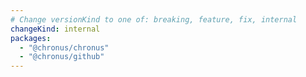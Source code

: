 ```yaml
---
# Change versionKind to one of: breaking, feature, fix, internal
changeKind: internal
packages:
  - "@chronus/chronus"
  - "@chronus/github"
---
```

